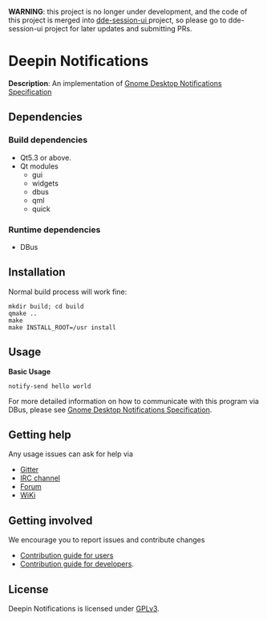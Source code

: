 **WARNING**: this project is no longer under development, and the code of this project is merged into [dde-session-ui ](https://github.com/linuxdeepin/dde-session-ui/tree/master/dde-osd) project, so please go to dde-session-ui project for later updates and submitting PRs.

# Deepin Notifications

**Description**:  An implementation of [Gnome Desktop Notifications Specification](https://developer.gnome.org/notification-spec/)


## Dependencies

### Build dependencies

- Qt5.3 or above.
- Qt modules
    - gui
    - widgets
    - dbus
    - qml
    - quick

### Runtime dependencies

- DBus

## Installation

Normal build process will work fine:
```
mkdir build; cd build
qmake ..
make
make INSTALL_ROOT=/usr install
```

## Usage

**Basic Usage**
```
notify-send hello world
```

For more detailed information on how to communicate with this program via DBus, please see [Gnome Desktop Notifications Specification](https://developer.gnome.org/notification-spec/).

## Getting help

Any usage issues can ask for help via

* [Gitter](https://gitter.im/orgs/linuxdeepin/rooms)
* [IRC channel](https://webchat.freenode.net/?channels=deepin)
* [Forum](https://bbs.deepin.org)
* [WiKi](http://wiki.deepin.org/)

## Getting involved

We encourage you to report issues and contribute changes

* [Contribution guide for users](http://wiki.deepin.org/index.php?title=Contribution_Guidelines_for_Users)
* [Contribution guide for developers](http://wiki.deepin.org/index.php?title=Contribution_Guidelines_for_Developers).

## License

Deepin Notifications is licensed under [GPLv3](LICENSE).
